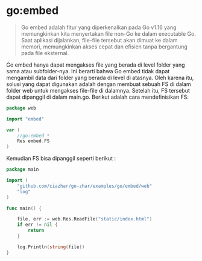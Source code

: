 # go:embed

> Go embed adalah fitur yang diperkenalkan pada Go v1.16 yang memungkinkan kita menyertakan file non-Go ke dalam
> executable Go. Saat aplikasi dijalankan, file-file tersebut akan dimuat ke dalam memori, memungkinkan akses cepat dan
> efisien tanpa bergantung pada file eksternal.

Go embed hanya dapat mengakses file yang berada di level folder yang sama atau subfolder-nya. Ini berarti bahwa Go embed
tidak dapat mengambil data dari folder yang berada di level di atasnya. Oleh karena itu, solusi yang dapat digunakan
adalah dengan membuat sebuah FS di dalam folder web untuk mengakses file-file di dalamnya. Setelah itu, FS tersebut
dapat dipanggil di dalam main.go. Berikut adalah cara mendefinisikan FS:

```go
package web

import "embed"

var (
	//go:embed *
	Res embed.FS
)
```

Kemudian FS bisa dipanggil seperti berikut :

```go
package main

import (
	"github.com/ciazhar/go-zhar/examples/go/embed/web"
	"log"
)

func main() {

	file, err := web.Res.ReadFile("static/index.html")
	if err != nil {
		return
	}

	log.Println(string(file))
}

```
